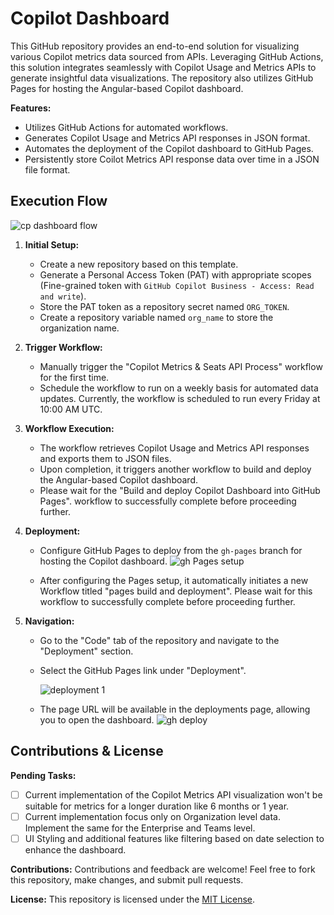 # Copilot Dashboard
This GitHub repository provides an end-to-end solution for visualizing various Copilot metrics data sourced from APIs. Leveraging GitHub Actions, this solution integrates seamlessly with Copilot Usage and Metrics APIs to generate insightful data visualizations. The repository also utilizes GitHub Pages for hosting the Angular-based Copilot dashboard.

**Features:**
- Utilizes GitHub Actions for automated workflows.
- Generates Copilot Usage and Metrics API responses in JSON format.
- Automates the deployment of the Copilot dashboard to GitHub Pages.
- Persistently store Coilot Metrics API response data over time in a JSON file format.

## Execution Flow

![cp dashboard flow](https://github.com/ambilykk/copilot-dashboard/assets/10282550/111ff71b-9eef-4f1c-ab74-083acafd0273)


1. **Initial Setup:**
   - Create a new repository based on this template.
   - Generate a Personal Access Token (PAT) with appropriate scopes (Fine-grained token with `GitHub Copilot Business - Access: Read and write`).
   - Store the PAT token as a repository secret named `ORG_TOKEN`.
   - Create a repository variable named `org_name` to store the organization name.

2. **Trigger Workflow:**
   - Manually trigger the "Copilot Metrics & Seats API Process" workflow for the first time.
   - Schedule the workflow to run on a weekly basis for automated data updates. Currently, the workflow is scheduled to run every Friday at 10:00 AM UTC.

3. **Workflow Execution:**
   - The workflow retrieves Copilot Usage and Metrics API responses and exports them to JSON files.
   - Upon completion, it triggers another workflow to build and deploy the Angular-based Copilot dashboard.
   - Please wait for the "Build and deploy Copilot Dashboard into GitHub Pages". workflow to successfully complete before proceeding further. 

4. **Deployment:**
   - Configure GitHub Pages to deploy from the `gh-pages` branch for hosting the Copilot dashboard.
   ![gh Pages setup](https://github.com/ambilykk/copilot-dashboard/assets/10282550/63dbd5bc-6eb2-4852-a368-32eb0730d357)
    
   - After configuring the Pages setup, it automatically initiates a new Workflow titled "pages build and deployment". Please wait for this workflow to successfully complete before proceeding further.

5. **Navigation:**
   - Go to the "Code" tab of the repository and navigate to the "Deployment" section.
   - Select the GitHub Pages link under "Deployment".
     
     ![deployment 1](https://github.com/ambilykk/copilot-dashboard/assets/10282550/9fdeffe5-f834-401f-9ec7-a8393723a032)


   - The page URL will be available in the deployments page, allowing you to open the dashboard.
     ![gh deploy](https://github.com/ambilykk/copilot-dashboard/assets/10282550/c74c421f-b482-4592-9646-01b98e266bb0)


## Contributions & License

**Pending Tasks:**
- [ ] Current implementation of the Copilot Metrics API visualization won't be suitable for metrics for a longer duration like 6 months or 1 year. 
- [ ] Current implementation focus only on Organization level data. Implement the same for the Enterprise and Teams level.
- [ ] UI Styling and additional features like filtering based on date selection to enhance the dashboard.

**Contributions:**
Contributions and feedback are welcome! Feel free to fork this repository, make changes, and submit pull requests.

**License:**
This repository is licensed under the [MIT License](./LICENSE.md).
